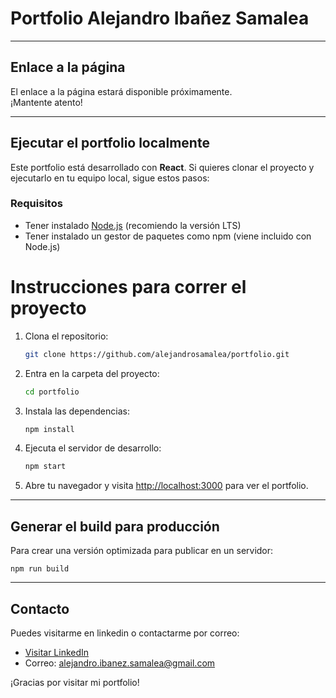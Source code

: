 # Portfolio Alejandro Ibañez Samalea

---

## Enlace a la página

El enlace a la página estará disponible próximamente.  
¡Mantente atento!

---

## Ejecutar el portfolio localmente

Este portfolio está desarrollado con **React**. Si quieres clonar el proyecto y ejecutarlo en tu equipo local, sigue estos pasos:

### Requisitos

- Tener instalado [Node.js](https://nodejs.org/) (recomiendo la versión LTS)  
- Tener instalado un gestor de paquetes como npm (viene incluido con Node.js)

# Instrucciones para correr el proyecto

1. Clona el repositorio:

    ```bash
    git clone https://github.com/alejandrosamalea/portfolio.git
    ```

2. Entra en la carpeta del proyecto:

    ```bash
    cd portfolio
    ```

3. Instala las dependencias:

    ```bash
    npm install
    ```

4. Ejecuta el servidor de desarrollo:

    ```bash
    npm start
    ```

5. Abre tu navegador y visita [http://localhost:3000](http://localhost:3000) para ver el portfolio.

---

## Generar el build para producción

Para crear una versión optimizada para publicar en un servidor:

`npm run build`

---

## Contacto

Puedes visitarme en linkedin o contactarme por correo:

- [Visitar LinkedIn](https://www.linkedin.com/in/alejandro-ibañez-samalea-2b7a66228)
- Correo: alejandro.ibanez.samalea@gmail.com


¡Gracias por visitar mi portfolio!
